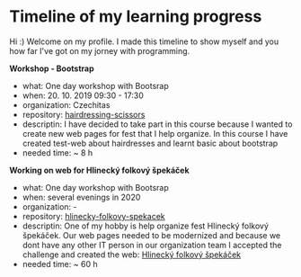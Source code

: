 # Timeline of my learning progress

Hi :) 
Welcome on my profile. 
I made this timeline to show myself and you how far I've got on my jorney with programming. 



**Workshop - Bootstrap**
 * what: One day workshop with Bootsrap
 * when: 20. 10. 2019 09:30 - 17:30
 * organization: Czechitas
 * repository: [hairdressing-scissors](https://github.com/PavcaHyx/hairdressing-scissors)
 * descriptin: I have decided to take part in this course because I wanted to create new web pages for fest that I help organize. In this course I have created test-web about hairdresses and learnt basic about bootstrap 
 * needed time: ~ 8 h


**Working on web for Hlinecký folkový špekáček**
 * what: One day workshop with Bootsrap
 * when: several evenings in 2020
 * organization: -
 * repository: [hlinecky-folkovy-spekacek](https://github.com/PavcaHyx/hlinecky-folkovy-spekacek.git)
 * descriptin: One of my hobby is help organize fest Hlinecký folkový špekáček. Our web pages needed to be modernized and because we dont have any other IT person in our organization team I accepted the challenge and created the web: [Hlinecký folkový špekáček](https://www.hlineckyfolkovyspekacek.cz/)
 * needed time: ~ 60 h
